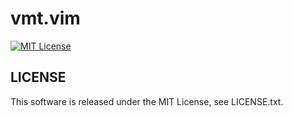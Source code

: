 # vmt.vim
[![MIT License](http://img.shields.io/badge/license-MIT-blue.svg?style=flat)](LICENSE.txt) 
## LICENSE
This software is released under the MIT License, see LICENSE.txt.
